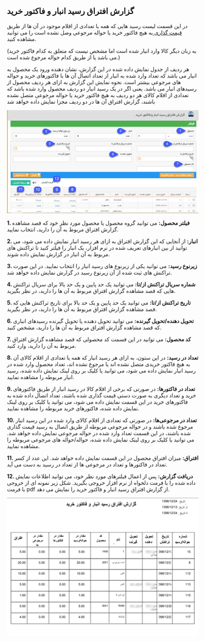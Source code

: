 ## گزارش افتراق رسید انبار و فاکتور خرید



در این قسمت لیست رسید هایی که همه یا تعدادی از اقلام موجود در آن ها از طریق[ قیمت گذاری ](https://github.com/1stco/PayamGostarDocs/blob/master/help%202.5.4/Buy-warehouse-sales/Store/gheymatgozari-etesal/gheymatgozari.md)به هیچ فاکتور خرید یا حواله مرجوعی وصل نشده است را می توانید مشاهده کنید.

(به زبان دیگر کالا وارد انبار شده است اما مشخص نیست که متعلق به کدام فاکتور خرید می باشد یا از طریق کدام حواله مرجوع شده است.)

هر ردیف از جدول نمایش داده شده در این گزارش، نشان دهنده ورود یک محصول به انبار می باشد که تعداد وارد شده به انبار از تعداد اتصال آن ها با فاکتورهای خرید و حواله های مرجوعی بیشتر است. نحوه نمایش این گزارش به ازای هر ردیف محصول از رسیدهای انبار می باشد. یعنی اگر در یک رسید انبار دو ردیف محصول وارد شده باشد که تعدادی از اقلام کالای هر دو ردیف به هیچ فاکتور خرید یا حواله مرجوعی متصل نشده باشند، گزارش افتراق آن ها در دو ردیف مجزا نمایش داده خواهد شد

![](EnterInventoryTransaction.png)

**1. فیلتر محصول:** می توانید گروه محصول یا محصول مورد نظر خود که قصد مشاهده گزارش افتراق مربوط به آن را دارید، انتخاب نمایید.

**2. انبار:** از آنجایی که این گزارش افتراق به ازای هر رسید انبار نمایش داده می شود، می توانید از بین انبارهای تعریف شده در نرم افزار، یک انبار را فیلتر کنید تا تراکنش های مربوط به آن انبار در گزارش نمایش داده شوند.

**3. زیرنوع رسید:** می توانید یکی از زیرنوع های رسید انبار را انتخاب نمایید. در این صورت تراکنش های ثبت شده از آن زیرنوع رسید در گزارش نمایش داده خواهد شد.

**4. شماره سریال تراکنش از/تا:** می توانید یک حد پایین و یک حد بالا برای سریال تراکنش هایی که قصد مشاهده گزارش افتراق مربوط به آن ها را دارید، در نظر بگیرید.

**5. تاریخ تراکنش از/تا:** می توانید یک حد پایین و یک حد بالا برای تاریخ تراکنش هایی که قصد مشاهده گزارش افتراق مربوط به آن ها را دارید، در نظر بگیرید.

**6. تحویل دهنده/تحویل گیرنده:** می توانید تحویل دهنده یا تحویل گیرنده رسیدهای انباری که قصد مشاهده گزارش افتراق مربوط به آن ها را دارید، مشخص کنید.

**7. کد محصول:** می توانید در این قسمت کد محصولی که قصد مشاهده گزارش افتراق مربوط به آن را دارید، وارد کنید.

**8. تعداد در رسید:** در این ستون، به ازای هر رسید انبار که همه یا تعدادی از اقلام کالای آن به هیچ فاکتور خریدی متصل نشده اند یا مرجوع نشده اند، تعداد محصول وارد شده در رسید انبار نمایش داده می شود، می توانید یا کلیک بر روی لینک نمایش داده شده، رسید انبار مربوطه را مشاهده نمایید.

**9. تعداد در فاکتورها:** در صورتی که برخی از اقلام کالا در رسید انبار از طریق فاکتورهای خرید و تعداد دیگری به صورت دستی قیمت گذاری شده باشند، تعداد اتصال داده شده به فاکتورهای خرید در این قسمت نمایش داده می شود، می توانید یا کلیک بر روی لینک نمایش داده شده، فاکتورهای خرید مربوطه را مشاهده نمایید.

**10. تعداد در مرجوعی‌ها:** در صورتی که تعدادی از اقلام کالای وارد شده در این رسید انبار مرجوع شده باشند و در حواله مرجوعی مربوطه از طریق اتصال به رسید قیمت گذاری شده باشند، در این قسمت تعداد وارد شده در حواله مرجوعی نمایش داده خواهد شد. می توانید یا کلیک بر روی لینک نمایش داده شده، حواله/حواله های مرجوعی مربوطه را مشاهده نمایید.

**11. افتراق:** میزان افتراق محصول در این قسمت نمایش داده خواهد شد. این عدد از کسر تعداد در فاکتورها و تعداد در مرجوعی ها از تعداد در رسید به دست می آید.

**12. دریافت گزارش:** پس از اعمال فیلترهای مورد نظر خود، می توانید اطلاعات نمایش داده شده را با فرمت دلخواه از نرم افزار خروجی بگیرید. شکل زیر نمونه ای از خروجی با فرمت pdf از گزارش افتراق رسید انبار و فاکتور خرید را نمایش می دهد.

![](EnterInventoryTransaction2.png)

